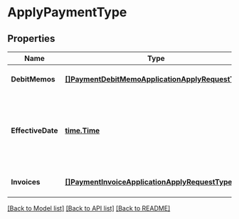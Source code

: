 # ApplyPaymentType

## Properties
Name | Type | Description | Notes
------------ | ------------- | ------------- | -------------
**DebitMemos** | [**[]PaymentDebitMemoApplicationApplyRequestType**](PaymentDebitMemoApplicationApplyRequestType.md) | Container for debit memos.  | [optional] [default to null]
**EffectiveDate** | [**time.Time**](time.Time.md) | The date when the payment application takes effect, in &#x60;yyyy-mm-dd&#x60; format.  | [optional] [default to null]
**Invoices** | [**[]PaymentInvoiceApplicationApplyRequestType**](PaymentInvoiceApplicationApplyRequestType.md) | Container for invoices.  | [optional] [default to null]

[[Back to Model list]](../README.md#documentation-for-models) [[Back to API list]](../README.md#documentation-for-api-endpoints) [[Back to README]](../README.md)



